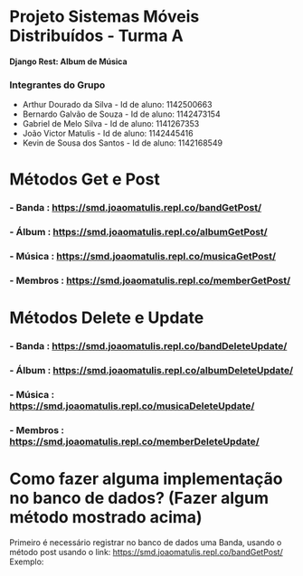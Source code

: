 # Projeto Sistemas Móveis Distribuídos - Turma A
#### Django Rest: Album de Música

### Integrantes do Grupo
- Arthur Dourado da Silva - Id de aluno: 1142500663
- Bernardo Galvão de Souza - Id de aluno: 1142473154
- Gabriel de Melo Silva - Id de aluno: 1141267353
- João Victor Matulis - Id de aluno: 1142445416
- Kevin de Sousa dos Santos - Id de aluno: 1142168549

# Métodos Get e Post

### - Banda : https://smd.joaomatulis.repl.co/bandGetPost/
### - Álbum : https://smd.joaomatulis.repl.co/albumGetPost/
### - Música : https://smd.joaomatulis.repl.co/musicaGetPost/
### - Membros : https://smd.joaomatulis.repl.co/memberGetPost/

# Métodos Delete e Update

### - Banda : https://smd.joaomatulis.repl.co/bandDeleteUpdate/
### - Álbum : https://smd.joaomatulis.repl.co/albumDeleteUpdate/
### - Música : https://smd.joaomatulis.repl.co/musicaDeleteUpdate/
### - Membros : https://smd.joaomatulis.repl.co/memberDeleteUpdate/

# Como fazer alguma implementação no banco de dados? (Fazer algum método mostrado acima)
Primeiro é necessário registrar no banco de dados uma Banda, usando o método post usando o link: https://smd.joaomatulis.repl.co/bandGetPost/<br />
Exemplo:

